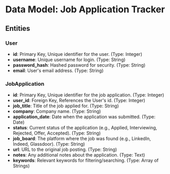 # Data Model: Job Application Tracker

## Entities

### User
- **id**: Primary Key, Unique identifier for the user. (Type: Integer)
- **username**: Unique username for login. (Type: String)
- **password_hash**: Hashed password for security. (Type: String)
- **email**: User's email address. (Type: String)

### JobApplication
- **id**: Primary Key, Unique identifier for the job application. (Type: Integer)
- **user_id**: Foreign Key, References the User's id. (Type: Integer)
- **job_title**: Title of the job applied for. (Type: String)
- **company**: Company name. (Type: String)
- **application_date**: Date when the application was submitted. (Type: Date)
- **status**: Current status of the application (e.g., Applied, Interviewing, Rejected, Offer, Accepted). (Type: String)
- **job_board**: The platform where the job was found (e.g., LinkedIn, Indeed, Glassdoor). (Type: String)
- **url**: URL to the original job posting. (Type: String)
- **notes**: Any additional notes about the application. (Type: Text)
- **keywords**: Relevant keywords for filtering/searching. (Type: Array of Strings)